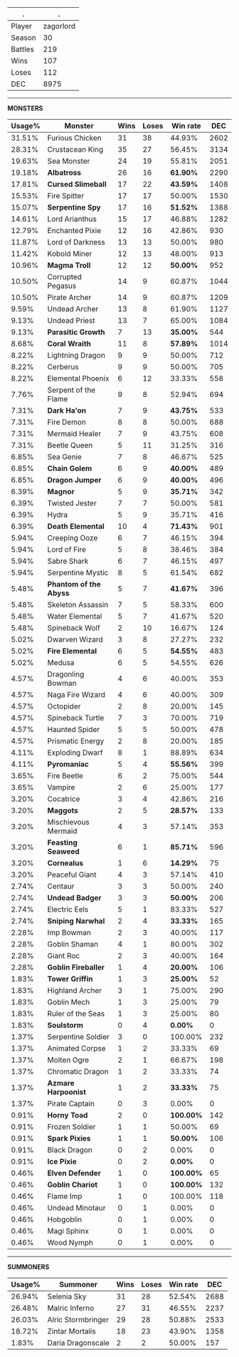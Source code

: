 .|.
|-|-
Player|zagorlord
Season|30
Battles|219
Wins|107
Loses|112
DEC|8975

---
**MONSTERS**

Usage%|Monster|Wins|Loses|Win rate|DEC|
-|-|-|-|-|-|
31.51%|Furious Chicken|31|38|44.93%|2602|
28.31%|Crustacean King|35|27|56.45%|3134|
19.63%|Sea Monster|24|19|55.81%|2051|
19.18%|**Albatross**|26|16|**61.90%**|2290|
17.81%|**Cursed Slimeball**|17|22|**43.59%**|1408|
15.53%|Fire Spitter|17|17|50.00%|1530|
15.07%|**Serpentine Spy**|17|16|**51.52%**|1388|
14.61%|Lord Arianthus|15|17|46.88%|1282|
12.79%|Enchanted Pixie|12|16|42.86%|930|
11.87%|Lord of Darkness|13|13|50.00%|980|
11.42%|Kobold Miner|12|13|48.00%|913|
10.96%|**Magma Troll**|12|12|**50.00%**|952|
10.50%|Corrupted Pegasus|14|9|60.87%|1044|
10.50%|Pirate Archer|14|9|60.87%|1209|
9.59%|Undead Archer|13|8|61.90%|1127|
9.13%|Undead Priest|13|7|65.00%|1084|
9.13%|**Parasitic Growth**|7|13|**35.00%**|544|
8.68%|**Coral Wraith**|11|8|**57.89%**|1014|
8.22%|Lightning Dragon|9|9|50.00%|712|
8.22%|Cerberus|9|9|50.00%|705|
8.22%|Elemental Phoenix|6|12|33.33%|558|
7.76%|Serpent of the Flame|9|8|52.94%|694|
7.31%|**Dark Ha'on**|7|9|**43.75%**|533|
7.31%|Fire Demon|8|8|50.00%|688|
7.31%|Mermaid Healer|7|9|43.75%|608|
7.31%|Beetle Queen|5|11|31.25%|316|
6.85%|Sea Genie|7|8|46.67%|525|
6.85%|**Chain Golem**|6|9|**40.00%**|489|
6.85%|**Dragon Jumper**|6|9|**40.00%**|496|
6.39%|**Magnor**|5|9|**35.71%**|342|
6.39%|Twisted Jester|7|7|50.00%|581|
6.39%|Hydra|5|9|35.71%|416|
6.39%|**Death Elemental**|10|4|**71.43%**|901|
5.94%|Creeping Ooze|6|7|46.15%|394|
5.94%|Lord of Fire|5|8|38.46%|384|
5.94%|Sabre Shark|6|7|46.15%|497|
5.94%|Serpentine Mystic|8|5|61.54%|682|
5.48%|**Phantom of the Abyss**|5|7|**41.67%**|396|
5.48%|Skeleton Assassin|7|5|58.33%|600|
5.48%|Water Elemental|5|7|41.67%|520|
5.48%|Spineback Wolf|2|10|16.67%|124|
5.02%|Dwarven Wizard|3|8|27.27%|232|
5.02%|**Fire Elemental**|6|5|**54.55%**|483|
5.02%|Medusa|6|5|54.55%|626|
4.57%|Dragonling Bowman|4|6|40.00%|353|
4.57%|Naga Fire Wizard|4|6|40.00%|309|
4.57%|Octopider|2|8|20.00%|145|
4.57%|Spineback Turtle|7|3|70.00%|719|
4.57%|Haunted Spider|5|5|50.00%|478|
4.57%|Prismatic Energy|2|8|20.00%|185|
4.11%|Exploding Dwarf|8|1|88.89%|634|
4.11%|**Pyromaniac**|5|4|**55.56%**|399|
3.65%|Fire Beetle|6|2|75.00%|544|
3.65%|Vampire|2|6|25.00%|177|
3.20%|Cocatrice|3|4|42.86%|216|
3.20%|**Maggots**|2|5|**28.57%**|133|
3.20%|Mischievous Mermaid|4|3|57.14%|353|
3.20%|**Feasting Seaweed**|6|1|**85.71%**|596|
3.20%|**Cornealus**|1|6|**14.29%**|75|
3.20%|Peaceful Giant|4|3|57.14%|410|
2.74%|Centaur|3|3|50.00%|240|
2.74%|**Undead Badger**|3|3|**50.00%**|206|
2.74%|Electric Eels|5|1|83.33%|527|
2.74%|**Sniping Narwhal**|2|4|**33.33%**|165|
2.28%|Imp Bowman|2|3|40.00%|117|
2.28%|Goblin Shaman|4|1|80.00%|302|
2.28%|Giant Roc|2|3|40.00%|164|
2.28%|**Goblin Fireballer**|1|4|**20.00%**|106|
1.83%|**Tower Griffin**|1|3|**25.00%**|52|
1.83%|Highland Archer|3|1|75.00%|290|
1.83%|Goblin Mech|1|3|25.00%|79|
1.83%|Ruler of the Seas|1|3|25.00%|80|
1.83%|**Soulstorm**|0|4|**0.00%**|0|
1.37%|Serpentine Soldier|3|0|100.00%|232|
1.37%|Animated Corpse|1|2|33.33%|69|
1.37%|Molten Ogre|2|1|66.67%|198|
1.37%|Chromatic Dragon|1|2|33.33%|74|
1.37%|**Azmare Harpoonist**|1|2|**33.33%**|75|
1.37%|Pirate Captain|0|3|0.00%|0|
0.91%|**Horny Toad**|2|0|**100.00%**|142|
0.91%|Frozen Soldier|1|1|50.00%|69|
0.91%|**Spark Pixies**|1|1|**50.00%**|106|
0.91%|Black Dragon|0|2|0.00%|0|
0.91%|**Ice Pixie**|0|2|**0.00%**|0|
0.46%|**Elven Defender**|1|0|**100.00%**|65|
0.46%|**Goblin Chariot**|1|0|**100.00%**|132|
0.46%|Flame Imp|1|0|100.00%|118|
0.46%|Undead Minotaur|0|1|0.00%|0|
0.46%|Hobgoblin|0|1|0.00%|0|
0.46%|Magi Sphinx|0|1|0.00%|0|
0.46%|Wood Nymph|0|1|0.00%|0|

---
**SUMMONERS**

Usage%|Summoner|Wins|Loses|Win rate|DEC|
-|-|-|-|-|-|
26.94%|Selenia Sky|31|28|52.54%|2688|
26.48%|Malric Inferno|27|31|46.55%|2237|
26.03%|Alric Stormbringer|29|28|50.88%|2533|
18.72%|Zintar Mortalis|18|23|43.90%|1358|
1.83%|Daria Dragonscale|2|2|50.00%|157|
